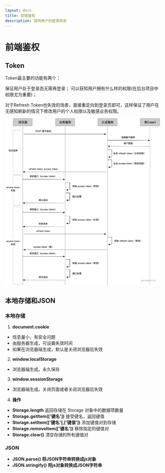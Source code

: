 ```yaml
---
layout: docs
title: 前端鉴权
description: 保持用户的登录状态
---
```


# 前端鉴权

## Token

Token最主要的功能有两个：

保证用户处于登录态无需再登录；
可以获知用户拥有什么样的权限(在后台项目中权限尤为重要)；


对于Refresh Token也失效的场景，直接重定向到登录页即可，这样保证了用户在无感知刷新的情况下修改用户的个人权限以及敏感业务权限。

![token认证](./img/7.png)

## 本地存储和JSON

### 本地存储

1. **document.cookie**
- 信息量小，有安全问题
- 由服务器生成，可设置失效时间
- 如果在浏览器端生成，默认是关闭浏览器后失效
2. **window.localStorage**
- 浏览器端生成，永久保存
3. **window.sessionStorage**
- 浏览器端生成，关闭页面或者关闭浏览器后失效
4. **操作**
- **Storage.length** 返回存储在 Storage 对象中的数据项数量
- **Storage.getItem(['键名'])** 接受键名，返回键值
- **Storage.setItem(['键名'],['键值'])** 添加键值对到存储
- **Storage.removeItem(['键名'])** 移除指定的键值对
- **Storage.clear()** 清空存储的所有键值对

### JSON

- **JSON.parse() 将JSON字符串转换成js对象**
- **JSON.stringify() 将js对象转换成JSON字符串**
